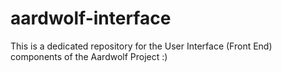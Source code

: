 # aardwolf-interface
This is a dedicated repository for the User Interface (Front End) components of the Aardwolf Project :)
